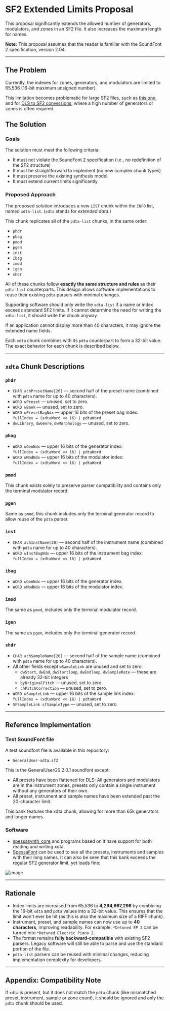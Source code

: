 # SF2 Extended Limits Proposal

This proposal significantly extends the allowed number of generators, modulators, and zones in an SF2 file. It also increases the maximum length for names.

**Note:** This proposal assumes that the reader is familiar with the SoundFont 2 specification, version 2.04.

---

## The Problem

Currently, the indexes for zones, generators, and modulators are limited to 65,536 (16-bit maximum unsigned number).

This limitation becomes problematic for large SF2 files, such as [this one](https://musical-artifacts.com/artifacts/2525), 
and for [DLS to SF2 conversions](https://github.com/spessasus/spessasynth_core/wiki/DLS-Conversion-Problem), 
where a high number of generators or zones is often required.

## The Solution

### Goals

The solution must meet the following criteria:

- It must not violate the SoundFont 2 specification (i.e., no redefinition of the SF2 structure)
- It must be straightforward to implement (no new complex chunk types)
- It must preserve the existing synthesis model
- It must extend current limits significantly

### Proposed Approach

The proposed solution introduces a new `LIST` chunk within the `INFO` list, named `xdta-list`. (`xdta` stands for *extended data*.)

This chunk replicates all of the `pdta-list` chunks, in the same order:

- `phdr`
- `pbag`
- `pmod`
- `pgen`
- `inst`
- `ibag`
- `imod`
- `igen`
- `shdr`

All of these chunks follow **exactly the same structure and rules** as their `pdta-list` counterparts. 
This design allows software implementations to reuse their existing `pdta` parsers with minimal changes.

Supporting software should only write the `xdta-list` if a name or index exceeds standard SF2 limits. 
If it cannot determine the need for writing the `xdta-list`, it should write the chunk anyway.

If an application cannot display more than 40 characters, it may ignore the extended name fields.

Each `xdta` chunk combines with its `pdta` counterpart to form a 32-bit value. The exact behavior for each chunk is described below.

---

## `xdta` Chunk Descriptions

### `phdr`
- `CHAR achPresetName[20]` — second half of the preset name (combined with `pdta` name for up to 40 characters).
- `WORD wPreset` — unused, set to zero.
- `WORD wBank` — unused, set to zero.
- `WORD wPresetBagNdx` — upper 16 bits of the preset bag index:  
  `fullIndex = (xdtaWord << 16) | pdtaWord`
- `dwLibrary`, `dwGenre`, `dwMorphology` — unused, set to zero.

### `pbag`
- `WORD wGenNdx` — upper 16 bits of the generator index:  
  `fullIndex = (xdtaWord << 16) | pdtaWord`
- `WORD wModNdx` — upper 16 bits of the modulator index:  
  `fullIndex = (xdtaWord << 16) | pdtaWord`

### `pmod`
This chunk exists solely to preserve parser compatibility and contains only the terminal modulator record.

### `pgen`
Same as `pmod`, this chunk includes only the terminal generator record to allow reuse of the `pdta` parser.

### `inst`
- `CHAR achInstName[20]` — second half of the instrument name (combined with `pdta` name for up to 40 characters).
- `WORD wInstBagNdx` — upper 16 bits of the instrument bag index:  
  `fullIndex = (xdtaWord << 16) | pdtaWord`

### `ibag`
- `WORD wGenNdx` — upper 16 bits of the generator index.
- `WORD wModNdx` — upper 16 bits of the modulator index.

### `imod`
The same as `pmod`, includes only the terminal modulator record.

### `igen`
The same as `pgen`, includes only the terminal generator record.

### `shdr`
- `CHAR achSampleName[20]` — second half of the sample name (combined with `pdta` name for up to 40 characters).
- All other fields except `wSampleLink` are unused and set to zero:
  - `dwStart`, `dwEnd`, `dwStartloop`, `dwEndloop`, `dwSampleRate` — these are already 32-bit integers
  - `byOriginalPitch` — unused, set to zero.
  - `chPitchCorrection` — unused, set to zero.
- `WORD wSampleLink` — upper 16 bits of the sample link index:  
  `fullIndex = (xdtaWord << 16) | pdtaWord`
- `SFSampleLink sfSampleType` — unused, set to zero.

---

## Reference Implementation

### Test SoundFont file
A test soundfont file is available in this repository:
- `GeneralUser-xdta.sf2`

This is the GeneralUserGS 2.0.1 soundfont except:
- All presets have been flattened for DLS: All generators and modulators are in the instrument zones, presets only contain a single instrument without any generators of their own.
- All preset, instrument and sample names have been extended past the 20-character limit.

This bank features the xdta chunk, allowing for more than 65k generators and longer names.

### Software

- [spessasynth_core](https://github.com/spessasus/spessasynth_core) and programs based on it have support for both reading and writing xdta.
- [SpessaFont](https://github.com/spessasus/SpessaFont) can be used to see all the presets, instruments and samples with their long names.
It can also be seen that this bank exceeds the regular SF2 generator limit, yet loads fine:

![image](https://github.com/user-attachments/assets/d07f3985-62ac-4465-97be-0d49699e54fe)

---

## Rationale

- Index limits are increased from 65,536 to **4,294,967,296** by combining the 16-bit `xdta` and `pdta` values into a 32-bit value. 
This ensures that the limit won't ever be hit (as this is also the maximum size of a RIFF chunk).
- Instrument, preset, and sample names can now use up to **40 characters**, improving readability. 
For example: `*Detuned EP 2` can be turned into `*Detuned Electric Piano 2`.
- The format remains **fully backward-compatible** with existing SF2 parsers. 
Legacy software will still be able to parse and use the standard portion of the file.
- `pdta-list` parsers can be reused with minimal changes, reducing implementation complexity for developers.

---

## Appendix: Compatibility Note

If `xdta` is present, but it does not match the `pdta` chunk (like mismatched preset, instrument, sample or zone count), 
it should be ignored and only the `pdta` chunk should be used.


